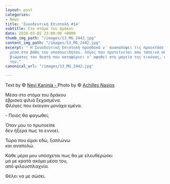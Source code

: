```yaml
---
layout: post
categories:
- News
title: 'Συνοδευτική Επιστολή #14'
subtitle: Στο στόμα του Δράκου
date: 2020-03-02 23:00:00 +0000
thumb_img_path: "/images/13_MG_2442.jpg"
content_img_path: "/images/13_MG_2442.jpg"
excerpt: " Η Συνοδευτική Επιστολή προσδοκά ν' ανακαλύψει τις προεκτάσεις της εικόνας
  μέσα στα βάθη του υποσυνειδήτου. Λόγος που προτείνεται σαν ταπεινό απαύγασμα του
  βιώματος του θεατή που καταφέρνει ν’ αφηθεί στη μαγεία της εικόνας, επαναδημιουργώντας
  την."
canonical_url: "/images/13_MG_2442.jpg"

---
```

Text by © <a href="https://www.facebook.com/nevi.kaninia" target="blank">Nevi Kaninia - </a>Photo by © <a href="https://anikon.org/" target="blank">Achilles Nasios</a>

Μέσα στο στόμα του δράκου  
έβρισκα φιλιά ξεχασμένα.  
Φλόγες που έκαιγαν μονάχα εμένα.

\- Ποιός θα φαγωθεί;

Όταν μου το πρωτοείπε  
δεν ήξερα πως το εννοεί.

Τώρα που είμαι εδώ, ξαπλώνω  
και αναπολώ.

Κάθε μέρα μου υπόσχεται πως θα με ελευθερώσει  
μα με κρατά ακόμα μέσα του,  
από φιλευσπλαχνία.

Θέλει να με σώσει.